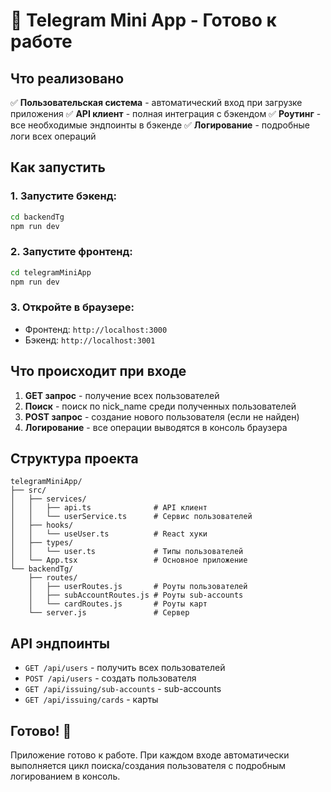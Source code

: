 # 🚀 Telegram Mini App - Готово к работе

## Что реализовано

✅ **Пользовательская система** - автоматический вход при загрузке приложения
✅ **API клиент** - полная интеграция с бэкендом
✅ **Роутинг** - все необходимые эндпоинты в бэкенде
✅ **Логирование** - подробные логи всех операций

## Как запустить

### 1. Запустите бэкенд:
```bash
cd backendTg
npm run dev
```

### 2. Запустите фронтенд:
```bash
cd telegramMiniApp
npm run dev
```

### 3. Откройте в браузере:
- Фронтенд: `http://localhost:3000`
- Бэкенд: `http://localhost:3001`

## Что происходит при входе

1. **GET запрос** - получение всех пользователей
2. **Поиск** - поиск по nick_name среди полученных пользователей
3. **POST запрос** - создание нового пользователя (если не найден)
4. **Логирование** - все операции выводятся в консоль браузера

## Структура проекта

```
telegramMiniApp/
├── src/
│   ├── services/
│   │   ├── api.ts              # API клиент
│   │   └── userService.ts      # Сервис пользователей
│   ├── hooks/
│   │   └── useUser.ts          # React хуки
│   ├── types/
│   │   └── user.ts             # Типы пользователей
│   └── App.tsx                 # Основное приложение
└── backendTg/
    ├── routes/
    │   ├── userRoutes.js       # Роуты пользователей
    │   ├── subAccountRoutes.js # Роуты sub-accounts
    │   └── cardRoutes.js       # Роуты карт
    └── server.js               # Сервер
```

## API эндпоинты

- `GET /api/users` - получить всех пользователей
- `POST /api/users` - создать пользователя
- `GET /api/issuing/sub-accounts` - sub-accounts
- `GET /api/issuing/cards` - карты

## Готово! 🎉

Приложение готово к работе. При каждом входе автоматически выполняется цикл поиска/создания пользователя с подробным логированием в консоль.
